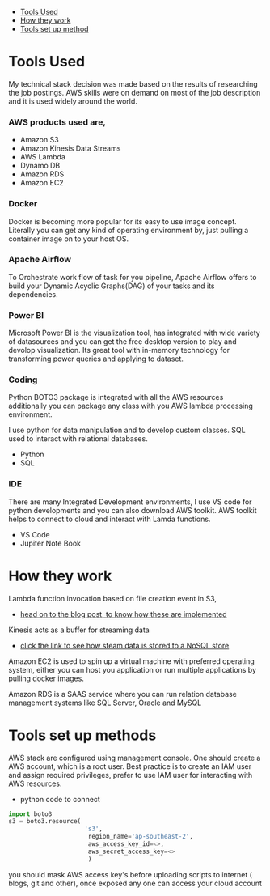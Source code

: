 * [Tools Used](#Tools-Used)
* [How they work](#How-they-work)
* [Tools set up method](#Tools-set-up-method)
# Tools Used

My technical stack decision was made based on the results of researching the job postings.  AWS skills were on demand on most of the job description and it is used widely around the world.
### AWS products used are,
* Amazon S3
* Amazon Kinesis Data Streams
* AWS Lambda
* Dynamo DB
* Amazon RDS
* Amazon EC2

### Docker
Docker is becoming more popular for its easy to use image concept.  Literally you can get any kind of operating environment by, just pulling a container image on to your host OS.

### Apache Airflow
To Orchestrate work flow of task for you pipeline, Apache Airflow offers to build your Dynamic Acyclic Graphs(DAG) of your tasks and its dependencies.

### Power BI
Microsoft Power BI is the visualization tool, has integrated with wide variety of datasources and you can get the free desktop version to play and devolop visualization.
Its great tool with in-memory technology for transforming power queries and applying to dataset.

### Coding
Python BOTO3 package is integrated with all the AWS resources additionally you can package any class with you AWS lambda processing environment.


I use python for data manipulation and to develop custom classes.
SQL used to interact with relational databases.

* Python
* SQL
### IDE

There are many Integrated Development environments, I use VS code for python developments and you can also download AWS toolkit.
AWS toolkit helps to connect to cloud and interact with Lamda functions.
* VS Code
* Jupiter Note Book

# How they work

Lambda function invocation based on file creation event in S3,
* [head on to the blog post, to know how these are implemented](https://www.teamdatascience.com/post/how-to-process-simple-data-stream-and-consume-with-lambda)

Kinesis acts as a buffer for streaming data
* [click the link to see how steam data is stored to a NoSQL store](https://www.teamdatascience.com/post/how-to-write-kinesis-data-stream-to-dynamodb)

Amazon EC2 is used to spin up a virtual machine with preferred operating system, either you can host you application or run multiple applications by pulling docker images.

Amazon RDS is a SAAS service where you can run relation database management systems like SQL Server, Oracle and MySQL

# Tools set up methods

AWS stack are configured using management console.
One should create a AWS account, which is a root user.
Best practice is to create an IAM user and assign required privileges, prefer to use IAM user for interacting with AWS resources.  

* python code to connect
```python
import boto3
s3 = boto3.resource(
                     's3',
                      region_name='ap-southeast-2',
                      aws_access_key_id=<>,
                      aws_secret_access_key=<>
                      )
```
<dl>
<dt> you should mask AWS access key's before uploading scripts to internet ( blogs, git and other), once exposed any one can access your cloud account </dt>
</dl>

